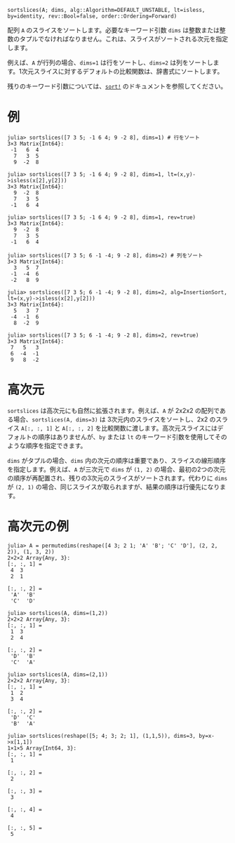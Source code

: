 ```
sortslices(A; dims, alg::Algorithm=DEFAULT_UNSTABLE, lt=isless, by=identity, rev::Bool=false, order::Ordering=Forward)
```

配列 `A` のスライスをソートします。必要なキーワード引数 `dims` は整数または整数のタプルでなければなりません。これは、スライスがソートされる次元を指定します。

例えば、`A` が行列の場合、`dims=1` は行をソートし、`dims=2` は列をソートします。1次元スライスに対するデフォルトの比較関数は、辞書式にソートします。

残りのキーワード引数については、[`sort!`](@ref) のドキュメントを参照してください。

# 例

```jldoctest
julia> sortslices([7 3 5; -1 6 4; 9 -2 8], dims=1) # 行をソート
3×3 Matrix{Int64}:
 -1   6  4
  7   3  5
  9  -2  8

julia> sortslices([7 3 5; -1 6 4; 9 -2 8], dims=1, lt=(x,y)->isless(x[2],y[2]))
3×3 Matrix{Int64}:
  9  -2  8
  7   3  5
 -1   6  4

julia> sortslices([7 3 5; -1 6 4; 9 -2 8], dims=1, rev=true)
3×3 Matrix{Int64}:
  9  -2  8
  7   3  5
 -1   6  4

julia> sortslices([7 3 5; 6 -1 -4; 9 -2 8], dims=2) # 列をソート
3×3 Matrix{Int64}:
  3   5  7
 -1  -4  6
 -2   8  9

julia> sortslices([7 3 5; 6 -1 -4; 9 -2 8], dims=2, alg=InsertionSort, lt=(x,y)->isless(x[2],y[2]))
3×3 Matrix{Int64}:
  5   3  7
 -4  -1  6
  8  -2  9

julia> sortslices([7 3 5; 6 -1 -4; 9 -2 8], dims=2, rev=true)
3×3 Matrix{Int64}:
 7   5   3
 6  -4  -1
 9   8  -2
```

# 高次元

`sortslices` は高次元にも自然に拡張されます。例えば、`A` が 2x2x2 の配列である場合、`sortslices(A, dims=3)` は 3次元内のスライスをソートし、2x2 のスライス `A[:, :, 1]` と `A[:, :, 2]` を比較関数に渡します。高次元スライスにはデフォルトの順序はありませんが、`by` または `lt` のキーワード引数を使用してそのような順序を指定できます。

`dims` がタプルの場合、`dims` 内の次元の順序は重要であり、スライスの線形順序を指定します。例えば、`A` が三次元で `dims` が `(1, 2)` の場合、最初の2つの次元の順序が再配置され、残りの3次元のスライスがソートされます。代わりに `dims` が `(2, 1)` の場合、同じスライスが取られますが、結果の順序は行優先になります。

# 高次元の例

```
julia> A = permutedims(reshape([4 3; 2 1; 'A' 'B'; 'C' 'D'], (2, 2, 2)), (1, 3, 2))
2×2×2 Array{Any, 3}:
[:, :, 1] =
 4  3
 2  1

[:, :, 2] =
 'A'  'B'
 'C'  'D'

julia> sortslices(A, dims=(1,2))
2×2×2 Array{Any, 3}:
[:, :, 1] =
 1  3
 2  4

[:, :, 2] =
 'D'  'B'
 'C'  'A'

julia> sortslices(A, dims=(2,1))
2×2×2 Array{Any, 3}:
[:, :, 1] =
 1  2
 3  4

[:, :, 2] =
 'D'  'C'
 'B'  'A'

julia> sortslices(reshape([5; 4; 3; 2; 1], (1,1,5)), dims=3, by=x->x[1,1])
1×1×5 Array{Int64, 3}:
[:, :, 1] =
 1

[:, :, 2] =
 2

[:, :, 3] =
 3

[:, :, 4] =
 4

[:, :, 5] =
 5
```
